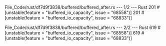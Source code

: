 File_Code/rust/df7d9f3838/buffered/buffered_after.rs --- 1/2 --- Rust
201     #[unstable(feature = "buffered_io_capacity", issue = "68558")]                                                                                       201     #[unstable(feature = "buffered_io_capacity", issue = "68833")]

File_Code/rust/df7d9f3838/buffered/buffered_after.rs --- 2/2 --- Rust
619     #[unstable(feature = "buffered_io_capacity", issue = "68558")]                                                                                       619     #[unstable(feature = "buffered_io_capacity", issue = "68833")]

